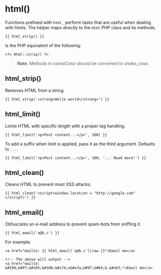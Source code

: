 # html()

Functions prefixed with `html_` perform tasks that are useful when dealing with htmls. The helper maps directly to the `Html` PHP class and its methods.

    {{ html_strip() }}

Is the PHP equivalent of the following:

    <?= Html::strip() ?>

> **Note**: Methods in *camelCase* should be converted to *snake_case*.

## html_strip()

Removes HTML from a string.

    {{ html_strip('<strong>Hello world</strong>') }}

## html_limit()

Limits HTML with specific length with a proper tag handling.

    {{ html_limit('<p>Post content...</p>', 100) }}

To add a suffix when limit is applied, pass it as the third argument. Defaults to `...`.

    {{ html_limit('<p>Post content...</p>', 100, '... Read more!') }}

## html_clean()

Cleans HTML to prevent most XSS attacks.

    {{ html_clean('<script>window.location = "http://google.com"</script>') }}

## html_email()

Obfuscates an e-mail address to prevent spam-bots from sniffing it.

    {{ html_email('a@b.c') }}

For example:

    <a href="mailto: {{ html_email('a@b.c')|raw }}">Email me</a>

    <!-- The above will output -->
    <a href="mailto: &#109;&#97;&#105;&#108;&#x74;o&#x3a;&#97;&#64;b.&#x63;">Email me</a>
